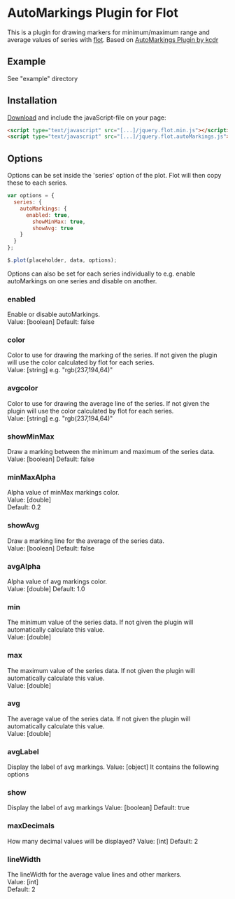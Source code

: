 AutoMarkings Plugin for Flot
=================
This is a plugin for drawing markers for minimum/maximum range and average values of series with [flot](http://www.flotcharts.org/).
Based on [AutoMarkings Plugin by kcdr](https://github.com/kcdr/flot-autoMarkings/raw/master/jquery.flot.autoMarkings.js)

## Example ##
See "example" directory

## Installation ##
[Download](https://github.com/i-lie/flot-autoMarkings/raw/master/jquery.flot.autoMarkings.js) and include the javaScript-file on your page:
```html
<script type="text/javascript" src="[...]/jquery.flot.min.js"></script>
<script type="text/javascript" src="[...]/jquery.flot.autoMarkings.js"></script>
```

## Options ##
Options can be set inside the 'series' option of the plot. Flot will then copy these to each series.
```javascript
var options = {
  series: {
    autoMarkings: {
      enabled: true,
        showMinMax: true,
        showAvg: true
    }
  }
};

$.plot(placeholder, data, options);
```

Options can also be set for each series individually to e.g. enable autoMarkings on one series and disable on another.

### enabled ###
Enable or disable autoMarkings.  
Value: [boolean]
Default: false
### color ###
Color to use for drawing the marking of the series. If not given the plugin will use the color calculated by flot for each series.  
Value: [string] e.g. "rgb(237,194,64)"
### avgcolor ###
Color to use for drawing the average line of the series. If not given the plugin will use the color calculated by flot for each series.  
Value: [string] e.g. "rgb(237,194,64)"
### showMinMax ###
Draw a marking between the minimum and maximum of the series data.  
Value: [boolean]
Default: false
### minMaxAlpha ###
Alpha value of minMax markings color.  
Value: [double]  
Default: 0.2
### showAvg ###
Draw a marking line for the average of the series data.  
Value: [boolean]
Default: false
### avgAlpha ###
Alpha value of avg markings color.  
Value: [double]
Default: 1.0
### min ###
The minimum value of the series data. If not given the plugin will automatically calculate this value.  
Value: [double]
### max ###
The maximum value of the series data. If not given the plugin will automatically calculate this value.  
Value: [double]
### avg ###
The average value of the series data. If not given the plugin will automatically calculate this value.  
Value: [double]
### avgLabel ###
Display the label of avg markings.
Value: [object]
It contains the following options
### show ###
Display the label of avg markings
Value: [boolean]
Default: true
### maxDecimals ###
How many decimal values will be displayed?
Value: [int]
Default: 2
### lineWidth ###
The lineWidth for the average value lines and other markers.  
Value: [int]  
Default: 2
